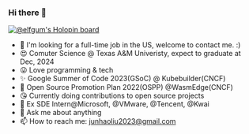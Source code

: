 ### Hi there 👋

 

[![@elfgum's Holopin board](https://holopin.me/elfgum)](https://holopin.io/@elfgum)
- 👀 I'm looking for a full-time job in the US, welcome to contact me. :)
- 😍 Comuter Science @ Texas A&M Univeristy, expect to graduate at Dec, 2024
- 😜 Love programming & tech
- ✨ Google Summer of Code 2023(GSoC) @ Kubebuilder(CNCF)
- 🎉 Open Source Promotion Plan 2022(OSPP) @WasmEdge(CNCF)
- 😘 Currently doing contributions to open source projects
- 💖 Ex SDE Intern@Microsoft, @VMware, @Tencent, @Kwai
- 💬 Ask me about anything
- 📫 How to reach me: junhaoliu2023@gmail.com

